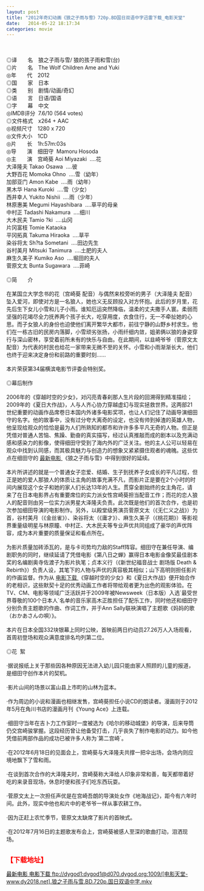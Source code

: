 ```yaml
---
layout: post
title: "2012年奇幻动画《狼之子雨与雪》720p.BD国日双语中字迅雷下载_电影天堂"
date:   2014-05-22 18:17:34
categories: movie
---
```

<html>
 <body>
  <p>
  </p>
  <p>
   <br/>
   <img alt="" border="0" src="http://img14.poco.cn/mypoco/myphoto/20130324/11/66548034201303241147223340854593808_000.jpg"/>
   <br/>
   <br/>
   <span>
    ◎译　　名　狼之子雨与雪/ 狼的孩子雨和雪(台)
    <br/>
    ◎片　　名　The Wolf Children Ame and Yuki
    <br/>
    ◎年　　代　2012
    <br/>
    ◎国　　家　日本
    <br/>
    ◎类　　别　剧情/动画/奇幻
    <br/>
    ◎语　　言　日语/国语
    <br/>
    ◎字　　幕　中文
    <br/>
    ◎IMDB评分  7.6/10 (564 votes)
    <br/>
    ◎文件格式　x264 + AAC
    <br/>
    ◎视频尺寸　1280 x 720
    <br/>
    ◎文件大小　1CD
    <br/>
    ◎片　　长　1h:57m:03s
    <br/>
    ◎导　　演　细田守  Mamoru Hosoda
    <br/>
    ◎主　　演　宫崎葵 Aoi Miyazaki  ....花
    <br/>
    大泽隆夫 Takao Osawa  ....彼
    <br/>
    大野百花 Momoka Ohno  ....雪（幼年）
    <br/>
    加部亚门 Amon Kabe  ....雨（幼年）
    <br/>
    黑木华 Hana Kuroki  ....雪（少女）
    <br/>
    西井幸人 Yukito Nishii  ....雨（少年）
    <br/>
    林原惠美 Megumi Hayashibara  ....草平的母亲
    <br/>
    中村正 Tadashi Nakamura  ....细川
    <br/>
    大木民夫 Tamio ?ki  ....山冈
    <br/>
    片冈富枝 Tomie Kataoka
    <br/>
    平冈拓真 Takuma Hiraoka  ....草平
    <br/>
    染谷将太 Sh?ta Sometani  ....田边先生
    <br/>
    谷村美月 Mitsuki Tanimura  ....土肥的夫人
    <br/>
    麻生久美子 Kumiko Aso  ....堀田的夫人
    <br/>
    菅原文太 Bunta Sugawara  ....菲崎
    <br/>
    <br/>
    ◎简　　介
    <br/>
    <br/>
    在某国立大学念书的花（宫崎葵 配音）与偶然来校旁听的男子（大泽隆夫 配音）坠入爱河，即使对方是一名狼人，她也义无反顾投入对方怀抱。此后的岁月里，花先后生下女儿小雪和儿子小雨。谁知厄运突然降临，温柔的丈夫撒手人寰。柔弱而坚强的花竭尽全力抚养两个孩子长大，吃穿用度，衣食住行，无一不牵扯她的心思。而子女狼人的身份也迫使他们离开繁华大都市，前往宁静的山野乡村求生。他们在一栋古旧的民房内落脚，小雪顽劣张扬，小雨纤细内敛，姐弟俩以狼的身姿穿行与深山密林，享受着前所未有的快乐与自由。在此期间，以韭崎爷爷（菅原文太 配音）为代表的村民也给花一家带来无微不至的关怀。小雪和小雨渐渐长大，他们也终于迎来决定身份和前路的重要时刻……
    <br/>
    <br/>
    本片荣获第34届横滨电影节评委会特别奖。
    <br/>
    <br/>
    ◎幕后制作
    <br/>
    <br/>
    2006年的《穿越时空的少女》，对闪亮青春刹那人生片段的回溯得到精准描绘；2009年的《夏日大作战》，人与人齐心协力穿越虚幻与现实拯救世界。这两部21世纪重要的动画作品席卷日本国内外诸多电影奖项，也让人们记住了动画导演细田守的名字。他的故事中，没有过分夸大离奇的设定，也没有帅到掉渣的英雄人物，他呈现给观众的恰恰是最为人们所熟知的都市和许许多多平凡无奇的人物。但正是凭借对普通人苦恼、焦躁、勤奋的真实描写，经过认真推敲而成的剧本以及充满动感和感染力的影像，使得细田守受到了海内外的广泛关注。他的主人公可以轻易在观众中找到认同感，而其极具魅力与创造力的想象又紧紧摄住观者的魂魄。这些优点在细田守的
    <a href="http://www.dytt8.net/" target="_blank">
     <span>
      最新电影
     </span>
    </a>
    《狼之子雨与雪》中得到很好的延续。
    <br/>
    <br/>
    本片所讲述的就是一个普通女子恋爱、结婚、生子到抚养子女成长的平凡过程，但正是她的爱人那狼人的体质让主角的故事充满不凡，而影片正是要在2个小时的时间内展现这个女子和她的家人们长达13年的人生。贯穿全剧始终的女主角花，请来了在日本电影界占有重要席位的实力派女性宫崎葵担当配音工作；而花的恋人狼人的配音则由另一位实力派男星大泽隆夫负责。此次既是他们的首次合作，也是初次参加细田导演的电影制作。另外，以殿堂级男演员菅原文太（《无仁义之战》）为首，谷村美月（《金丝雀》）、染谷将太（《庸才》）、麻生久美子（《桃花期》）等影视界重量级明星与林原瞳、中村正、大木民夫等专业声优共同组成了豪华的声优阵容，成为本片重要的质量保证和看点所在。
    <br/>
    <br/>
    为影片质量加砖添瓦的，是与卡司势均力敌的Staff阵容。细田守在兼任导演、编剧职务的同时，继续延请了凭借电影《第八日之蝉》赢得日本电影金像奖最佳剧本奖的名编剧奥寺佐渡子为影片执笔；贞本义行（《新世纪福音战士 剧场版 Death &amp; Rebirth》）负责人设，其笔下的人物与声优的真容极其相似；山下高明则担任影片的作画监督。作为从
    <a href="http://bbs.bt5156.com/" target="_blank">
     <span>
      电影下载
     </span>
    </a>
    《穿越时空的少女》和《夏日大作战》便开始合作的老相识，这些默契十足的优秀动画工作者将带给观者更为出色的观影体验。在TV、CM、电影等领域广泛活跃并于2009年被Newsweek（日本版）入选`最受世界尊敬的100个日本人`名单的音乐家高木正胜担任了配乐工作，同时他还和细田守分别负责主题歌的作曲、作词工作，并于Ann Sally联袂演唱了主题歌《妈妈的歌（おかあさんの唄）》。
    <br/>
    <br/>
    本片在日本全国332块银幕上同时公映，首映前两日约动员27.26万人入场观看，首周初登场和观众满意度排名均列第二位。
    <br/>
    <br/>
    ◎花  絮
    <br/>
    <br/>
    ·据说报纸上关于那些因各种原因无法进入幼儿园只能由家人照顾的儿童的报道，是细田守创作本片的契机。
    <br/>
    <br/>
    ·影片山间的场景以富山县上市町的山林为蓝本。
    <br/>
    <br/>
    ·作为周边的小说和漫画也相继发售，宫崎葵担任小说CD的朗读者。漫画则于2012年5月在角川书店的漫画月刊《Young Ace》上连载。
    <br/>
    <br/>
    ·细田守当年在吉卜力工作室时一度被选为《哈尔的移动城堡》的导演，后来导筒仍交宫崎骏掌握。这段经历曾让他备受打击，几乎丧失了制作电影的动力。如今他凭借前两部作品的成功已被许多人称为`第二宫崎`。
    <br/>
    <br/>
    ·在2012年6月18日的见面会上，宫崎葵与大泽隆夫共撑一把伞出场，会场内则应境地飘下了雪和雨。
    <br/>
    <br/>
    ·在谈到首次合作的大泽隆夫时，宫崎葵称大泽给人印象非常和善，每天都带着好吃的来录音现场，休息时便和孩子们吃东西玩耍。
    <br/>
    <br/>
    ·菅原文太上一次担任声优是在宫崎吾朗的导演处女作《地海战记》，距今有六年时间。此外，现实中他也和片中的老爷爷一样从事农耕工作。
    <br/>
    <br/>
    ·因为正赶上农忙季节，菅原文太缺席了影片的首映式。
    <br/>
    <br/>
    ·在2012年7月16日的主题歌发布会上，宫崎葵被感人至深的歌曲打动，泪洒现场。
   </span>
   <br/>
   <br/>
   <img alt="" border="0" src="http://img14.poco.cn/mypoco/myphoto/20130324/19/66548034201303241958012230956888403_000.jpg"/>
  </p>
  <p>
  </p>
  <p>
  </p>
  <p>
   <font color="#ff0000">
    <strong>
     <font size="4">
      【下载地址】
     </font>
    </strong>
   </font>
  </p>
  <p>
   <strong>
    <font color="#ff0000" size="4">
    </font>
   </strong>
  </p>
  <p>
   <strong>
    <font color="#ff0000" size="4">
    </font>
   </strong>
  </p>
  <a href="http://www.dytt8.net/" target="_blank">
   <span style="COLOR: black">
    最新电影
   </span>
  </a>
  <a href="http://bbs.bt5156.com/" target="_blank">
   <span style="COLOR: black">
    电影下载
   </span>
  </a>
  <a href="ftp://dygod1:dygod1@d070.dygod.org:1009/%5B%E7%94%B5%E5%BD%B1%E5%A4%A9%E5%A0%82-www.dy2018.net%5D.%E7%8B%BC%E4%B9%8B%E5%AD%90%E9%9B%A8%E4%B8%8E%E9%9B%AA.BD.720p.%E5%9B%BD%E6%97%A5%E5%8F%8C%E8%AF%AD%E4%B8%AD%E5%AD%97.mkv">
   ftp://dygod1:dygod1@d070.dygod.org:1009/[电影天堂-www.dy2018.net].狼之子雨与雪.BD.720p.国日双语中字.mkv
  </a>
 </body>
</html>